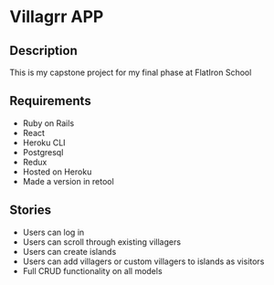# Villagrr APP

## Description

This is my capstone project for my final phase at FlatIron School

## Requirements

- Ruby on Rails
- React
- Heroku CLI
- Postgresql
- Redux
- Hosted on Heroku
- Made a version in retool

## Stories

- Users can log in
- Users can scroll through existing villagers
- Users can create islands
- Users can add villagers or custom villagers to islands as visitors
- Full CRUD functionality on all models
